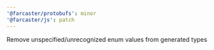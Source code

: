 ```yaml
---
'@farcaster/protobufs': minor
'@farcaster/js': patch
---
```


Remove unspecified/unrecognized enum values from generated types
